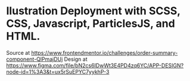 # Ilustration Deployment with SCSS, CSS, Javascript, ParticlesJS, and HTML.

Source at https://www.frontendmentor.io/challenges/order-summary-component-QlPmajDUj
Design at https://www.figma.com/file/bN2cs6IDwWt3E4PD4zq6YC/APP-DESIGN?node-id=1%3A3&t=ux5rSuEPYC7yykhP-3

